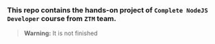 ### This repo contains the hands-on project of `Complete NodeJS Developer` course from `ZTM` team.
> **Warning:** It is not finished
